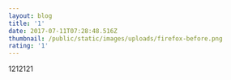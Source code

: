 ```yaml
---
layout: blog
title: '1'
date: 2017-07-11T07:28:48.516Z
thumbnail: /public/static/images/uploads/firefox-before.png
rating: '1'
---
```

1212121


